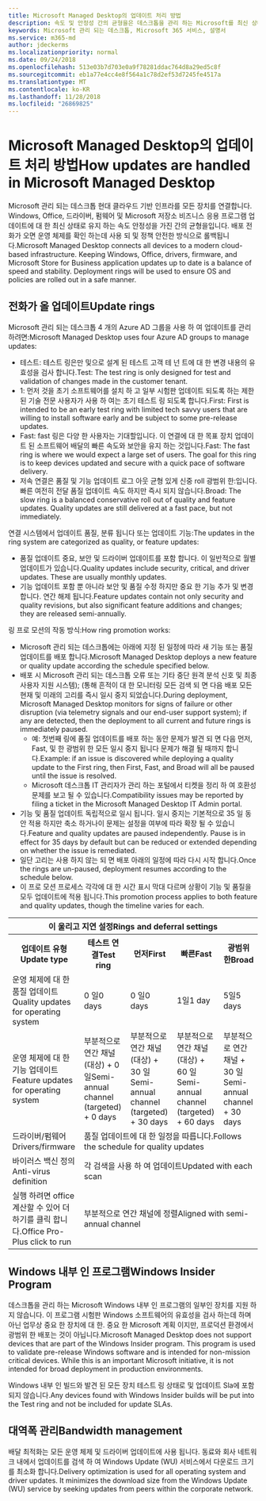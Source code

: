 ```yaml
---
title: Microsoft Managed Desktop의 업데이트 처리 방법
description: 속도 및 안정성 간의 균형을은 데스크톱을 관리 하는 Microsoft를 최신 상태로 유지 합니다.
keywords: Microsoft 관리 되는 데스크톱, Microsoft 365 서비스, 설명서
ms.service: m365-md
author: jdeckerms
ms.localizationpriority: normal
ms.date: 09/24/2018
ms.openlocfilehash: 513e03b7d703e0a9f78281ddac764d8a29ed5c8f
ms.sourcegitcommit: eb1a77e4cc4e8f564a1c78d2ef53d7245fe4517a
ms.translationtype: MT
ms.contentlocale: ko-KR
ms.lasthandoff: 11/28/2018
ms.locfileid: "26869825"
---
```

# <a name="how-updates-are-handled-in-microsoft-managed-desktop"></a><span data-ttu-id="c35a7-104">Microsoft Managed Desktop의 업데이트 처리 방법</span><span class="sxs-lookup"><span data-stu-id="c35a7-104">How updates are handled in Microsoft Managed Desktop</span></span>


<!--This topic is the target for a "Learn more" link in the Admin Portal (aka.ms/update-rings); do not delete.-->

<!--Update management -->

<span data-ttu-id="c35a7-p101">Microsoft 관리 되는 데스크톱 현대 클라우드 기반 인프라를 모든 장치를 연결합니다. Windows, Office, 드라이버, 펌웨어 및 Microsoft 저장소 비즈니스 응용 프로그램 업데이트에 대 한 최신 상태로 유지 하는 속도 안정성을 가진 간의 균형을입니다. 배포 전화가 오면 운영 체제를 확인 하는데 사용 되 및 정책 안전한 방식으로 롤백됩니다.</span><span class="sxs-lookup"><span data-stu-id="c35a7-p101">Microsoft Managed Desktop connects all devices to a modern cloud-based infrastructure. Keeping Windows, Office, drivers, firmware, and Microsoft Store for Business application updates up to date is a balance of speed and stability. Deployment rings will be used to ensure OS and policies are rolled out in a safe manner.</span></span> 

## <a name="update-rings"></a><span data-ttu-id="c35a7-108">전화가 올 업데이트</span><span class="sxs-lookup"><span data-stu-id="c35a7-108">Update rings</span></span>

<span data-ttu-id="c35a7-109">Microsoft 관리 되는 데스크톱 4 개의 Azure AD 그룹을 사용 하 여 업데이트를 관리 하려면:</span><span class="sxs-lookup"><span data-stu-id="c35a7-109">Microsoft Managed Desktop uses four Azure AD groups to manage updates:</span></span>

- <span data-ttu-id="c35a7-110">테스트: 테스트 링은만 및으로 설계 된 테스트 고객 테 넌 트에 대 한 변경 내용의 유효성을 검사 합니다.</span><span class="sxs-lookup"><span data-stu-id="c35a7-110">Test: The test ring is only designed for test and validation of changes made in the customer tenant.</span></span>  
- <span data-ttu-id="c35a7-111">1: 먼저 것을 초기 소프트웨어를 설치 하 고 일부 시험판 업데이트 되도록 하는 제한 된 기술 전문 사용자가 사용 하 여는 초기 테스트 링 되도록 합니다.</span><span class="sxs-lookup"><span data-stu-id="c35a7-111">First: First is intended to be an early test ring with limited tech savvy users that are willing to install software early and be subject to some pre-release updates.</span></span>
- <span data-ttu-id="c35a7-p102">Fast: fast 링은 다양 한 사용자는 기대할입니다.  이 연결에 대 한 목표 장치 업데이트 된 소프트웨어 배달의 빠른 속도와 보안을 유지 하는 것입니다.</span><span class="sxs-lookup"><span data-stu-id="c35a7-p102">Fast: The fast ring is where we would expect a large set of users.  The goal for this ring is to keep devices updated and secure with a quick pace of software delivery.</span></span>  
- <span data-ttu-id="c35a7-p103">저속 연결은 품질 및 기능 업데이트 로그 아웃 균형 있게 신중 roll 광범위 한:입니다.  빠른 여전히 전달 품질 업데이트 속도 하지만 즉시 되지 않습니다.</span><span class="sxs-lookup"><span data-stu-id="c35a7-p103">Broad: The slow ring is a balanced conservative roll out of quality and feature updates.  Quality updates are still delivered at a fast pace, but not immediately.</span></span> 

<span data-ttu-id="c35a7-116">연결 시스템에서 업데이트 품질, 분류 됩니다 또는 업데이트 기능:</span><span class="sxs-lookup"><span data-stu-id="c35a7-116">The updates in the ring system are categorized as quality, or feature updates:</span></span>
- <span data-ttu-id="c35a7-p104">품질 업데이트 중요, 보안 및 드라이버 업데이트를 포함 합니다.  이 일반적으로 월별 업데이트가 있습니다.</span><span class="sxs-lookup"><span data-stu-id="c35a7-p104">Quality updates include security, critical, and driver updates.  These are usually monthly updates.</span></span> 
- <span data-ttu-id="c35a7-119">기능 업데이트 포함 뿐 아니라 보안 및 품질 수정 하지만 중요 한 기능 추가 및 변경 합니다. 연간 해제 됩니다.</span><span class="sxs-lookup"><span data-stu-id="c35a7-119">Feature updates contain not only security and quality revisions, but also significant feature additions and changes; they are released semi-annually.</span></span> 

<span data-ttu-id="c35a7-120">링 프로 모션의 작동 방식:</span><span class="sxs-lookup"><span data-stu-id="c35a7-120">How ring promotion works:</span></span>
- <span data-ttu-id="c35a7-121">Microsoft 관리 되는 데스크톱에는 아래에 지정 된 일정에 따라 새 기능 또는 품질 업데이트를 배포 합니다.</span><span class="sxs-lookup"><span data-stu-id="c35a7-121">Microsoft Managed Desktop deploys a new feature or quality update according the schedule specified below.</span></span>
- <span data-ttu-id="c35a7-122">배포 시 Microsoft 관리 되는 데스크톱 오류 또는 기타 중단 원격 분석 신호 및 최종 사용자 지원 시스템); (통해 흔적이 대 한 모니터링 모든 검색 되 면 다음 배포 모든 현재 및 미래의 고리를 즉시 일시 중지 되었습니다.</span><span class="sxs-lookup"><span data-stu-id="c35a7-122">During deployment, Microsoft Managed Desktop monitors for signs of failure or other disruption (via telemetry signals and our end-user support system); if any are detected, then the deployment to all current and future rings is immediately paused.</span></span>
    - <span data-ttu-id="c35a7-123">예: 첫번째 링에 품질 업데이트를 배포 하는 동안 문제가 발견 되 면 다음 먼저, Fast, 및 한 광범위 한 모든 일시 중지 됩니다 문제가 해결 될 때까지 합니다.</span><span class="sxs-lookup"><span data-stu-id="c35a7-123">Example: if an issue is discovered while deploying a quality update to the First ring, then First, Fast, and Broad will all be paused until the issue is resolved.</span></span>
    - <span data-ttu-id="c35a7-124">Microsoft 데스크톱 IT 관리자가 관리 하는 포털에서 티켓을 정리 하 여 호환성 문제를 보고 될 수 있습니다.</span><span class="sxs-lookup"><span data-stu-id="c35a7-124">Compatibility issues may be reported by filing a ticket in the Microsoft Managed Desktop IT Admin portal.</span></span>
- <span data-ttu-id="c35a7-p105">기능 및 품질 업데이트 독립적으로 일시 됩니다.  일시 중지는 기본적으로 35 일 동안 적용 하지만 축소 하거나이 문제는 설정을 여부에 따라 확장 될 수 있습니다.</span><span class="sxs-lookup"><span data-stu-id="c35a7-p105">Feature and quality updates are paused independently.  Pause is in effect for 35 days by default but can be reduced or extended depending on whether the issue is remediated.</span></span>
- <span data-ttu-id="c35a7-127">일단 고리는 사용 하지 않는 되 면 배포 아래의 일정에 따라 다시 시작 합니다.</span><span class="sxs-lookup"><span data-stu-id="c35a7-127">Once the rings are un-paused, deployment resumes according to the schedule below.</span></span>
- <span data-ttu-id="c35a7-128">이 프로 모션 프로세스 각각에 대 한 시간 표시 막대 다르며 상황이 기능 및 품질을 모두 업데이트에 적용 됩니다.</span><span class="sxs-lookup"><span data-stu-id="c35a7-128">This promotion process applies to both feature and quality updates, though the timeline varies for each.</span></span>

<table>
<tr><th colspan="5"><span data-ttu-id="c35a7-129">이 울리고 지연 설정</span><span class="sxs-lookup"><span data-stu-id="c35a7-129">Rings and deferral settings</span></span></th></tr>
<tr><th><span data-ttu-id="c35a7-130">업데이트 유형</span><span class="sxs-lookup"><span data-stu-id="c35a7-130">Update type</span></span></th><th><span data-ttu-id="c35a7-131">테스트 연결</span><span class="sxs-lookup"><span data-stu-id="c35a7-131">Test ring</span></span></th><th><span data-ttu-id="c35a7-132">먼저</span><span class="sxs-lookup"><span data-stu-id="c35a7-132">First</span></span></th><th><span data-ttu-id="c35a7-133">빠른</span><span class="sxs-lookup"><span data-stu-id="c35a7-133">Fast</span></span></th><th><span data-ttu-id="c35a7-134">광범위 한</span><span class="sxs-lookup"><span data-stu-id="c35a7-134">Broad</span></span></th></tr>
<tr><td><span data-ttu-id="c35a7-135">운영 체제에 대 한 품질 업데이트</span><span class="sxs-lookup"><span data-stu-id="c35a7-135">Quality updates for operating system</span></span></td><td><span data-ttu-id="c35a7-136">0 일</span><span class="sxs-lookup"><span data-stu-id="c35a7-136">0 days</span></span></td><td><span data-ttu-id="c35a7-137">0 일</span><span class="sxs-lookup"><span data-stu-id="c35a7-137">0 days</span></span></td><td><span data-ttu-id="c35a7-138">1일</span><span class="sxs-lookup"><span data-stu-id="c35a7-138">1 day</span></span></td><td><span data-ttu-id="c35a7-139">5일</span><span class="sxs-lookup"><span data-stu-id="c35a7-139">5 days</span></span></td></tr>
<tr><td><span data-ttu-id="c35a7-140">운영 체제에 대 한 기능 업데이트</span><span class="sxs-lookup"><span data-stu-id="c35a7-140">Feature updates for operating system</span></span></td><td><span data-ttu-id="c35a7-141">부분적으로 연간 채널 (대상) + 0 일</span><span class="sxs-lookup"><span data-stu-id="c35a7-141">Semi-annual channel (targeted) + 0 days</span></span></td><td><span data-ttu-id="c35a7-142">부분적으로 연간 채널 (대상) + 30 일</span><span class="sxs-lookup"><span data-stu-id="c35a7-142">Semi-annual channel (targeted) + 30 days</span></span></td><td><span data-ttu-id="c35a7-143">부분적으로 연간 채널 (대상) + 60 일</span><span class="sxs-lookup"><span data-stu-id="c35a7-143">Semi-annual channel (targeted) + 60 days</span></span></td><td><span data-ttu-id="c35a7-144">부분적으로 연간 채널 + 30 일</span><span class="sxs-lookup"><span data-stu-id="c35a7-144">Semi-annual channel + 30 days</span></span></td></tr>
<tr><td><span data-ttu-id="c35a7-145">드라이버/펌웨어</span><span class="sxs-lookup"><span data-stu-id="c35a7-145">Drivers/firmware</span></span></td><td colspan="4"><span data-ttu-id="c35a7-146">품질 업데이트에 대 한 일정을 따릅니다.</span><span class="sxs-lookup"><span data-stu-id="c35a7-146">Follows the schedule for quality updates</span></span></td></tr>
<tr><td><span data-ttu-id="c35a7-147">바이러스 백신 정의</span><span class="sxs-lookup"><span data-stu-id="c35a7-147">Anti-virus definition</span></span></td><td colspan="4"><span data-ttu-id="c35a7-148">각 검색을 사용 하 여 업데이트</span><span class="sxs-lookup"><span data-stu-id="c35a7-148">Updated with each scan</span></span></td></tr>
<tr><td><span data-ttu-id="c35a7-149">실행 하려면 office 계산할 수 있어 더하기를 클릭 합니다.</span><span class="sxs-lookup"><span data-stu-id="c35a7-149">Office Pro-Plus click to run</span></span></td><td colspan="4"><span data-ttu-id="c35a7-150">부분적으로 연간 채널에 정렬</span><span class="sxs-lookup"><span data-stu-id="c35a7-150">Aligned with semi-annual channel</span></span></td></tr>
</table>


## <a name="windows-insider-program"></a><span data-ttu-id="c35a7-151">Windows 내부 인 프로그램</span><span class="sxs-lookup"><span data-stu-id="c35a7-151">Windows Insider Program</span></span>

<span data-ttu-id="c35a7-p106">데스크톱을 관리 하는 Microsoft Windows 내부 인 프로그램의 일부인 장치를 지원 하지 않습니다. 이 프로그램 시험판 Windows 소프트웨어의 유효성을 검사 하는데 하며 아닌 업무상 중요 한 장치에 대 한. 중요 한 Microsoft 계획 이지만, 프로덕션 환경에서 광범위 한 배포는 것이 아닙니다.</span><span class="sxs-lookup"><span data-stu-id="c35a7-p106">Microsoft Managed Desktop does not support devices that are part of the Windows Insider program. This program is used to validate pre-release Windows software and is intended for non-mission critical devices. While this is an important Microsoft initiative, it is not intended for broad deployment in production environments.</span></span> 

<span data-ttu-id="c35a7-155">Windows 내부 인 빌드와 발견 된 모든 장치 테스트 링 상태로 및 업데이트 Sla에 포함 되지 않습니다.</span><span class="sxs-lookup"><span data-stu-id="c35a7-155">Any devices found with Windows Insider builds will be put into the Test ring and not be included for update SLAs.</span></span>

## <a name="bandwidth-management"></a><span data-ttu-id="c35a7-156">대역폭 관리</span><span class="sxs-lookup"><span data-stu-id="c35a7-156">Bandwidth management</span></span>

<span data-ttu-id="c35a7-p107">배달 최적화는 모든 운영 체제 및 드라이버 업데이트에 사용 됩니다. 동료와 회사 네트워크 내에서 업데이트를 검색 하 여 Windows Update (WU) 서비스에서 다운로드 크기를 최소화 합니다.</span><span class="sxs-lookup"><span data-stu-id="c35a7-p107">Delivery optimization is used for all operating system and driver updates. It minimizes the download size from the Windows Update (WU) service by seeking updates from peers within the corporate network.</span></span>


